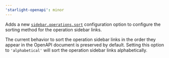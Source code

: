 ```yaml
---
'starlight-openapi': minor
---
```


Adds a new [`sidebar.operations.sort`](https://starlight-openapi.vercel.app/configuration/#sort) configuration option to configure the sorting method for the operation sidebar links.

The current behavior to sort the operation sidebar links in the order they appear in the OpenAPI document is preserved by default. Setting this option to `'alphabetical'` will sort the operation sidebar links alphabetically.
